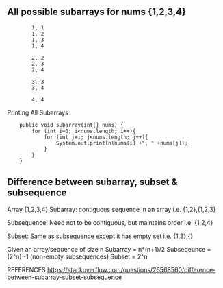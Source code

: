 ## All possible subarrays for nums {1,2,3,4}
```
        1, 1
        1, 2
        1, 3
        1, 4

        2, 2
        2, 3
        2, 4

        3, 3
        3, 4

        4, 4
```
Printing All Subarrays
```
    public void subarray(int[] nums) {
        for (int i=0; i<nums.length; i++){
            for (int j=i; j<nums.length; j++){
                System.out.println(nums[i] +", " +nums[j]);
            }
        }
    }
```



## Difference between subarray, subset & subsequence
Array
    {1,2,3,4}
Subarray: contiguous sequence in an array i.e.
    {1,2},{1,2,3}

Subsequence: Need not to be contiguous, but maintains order i.e.
    {1,2,4}

Subset: Same as subsequence except it has empty set i.e.
    {1,3},{}

Given an array/sequence of size n
    Subarray = n*(n+1)/2
    Subseqeunce = (2^n) -1 (non-empty subsequences)
    Subset = 2^n

REFERENCES
https://stackoverflow.com/questions/26568560/difference-between-subarray-subset-subsequence
